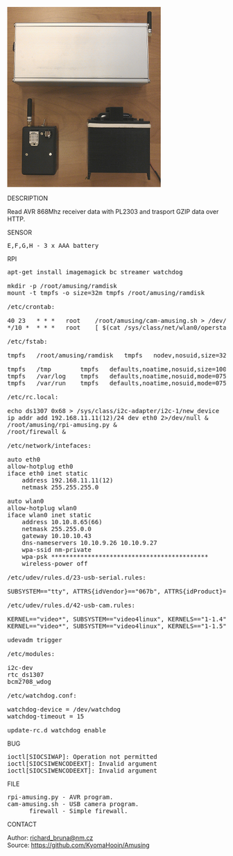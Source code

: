 ![RPi](https://github.com/KyomaHooin/Amusing/raw/master/raspberry/archa/archa_screen.png "screenshot")

DESCRIPTION

Read AVR 868Mhz receiver data with PL2303 and trasport GZIP data over HTTP.

SENSOR
<pre>
E,F,G,H - 3 x AAA battery
</pre>
RPI
<pre>
apt-get install imagemagick bc streamer watchdog

mkdir -p /root/amusing/ramdisk
mount -t tmpfs -o size=32m tmpfs /root/amusing/ramdisk

/etc/crontab:

40 23	* * *	root	/root/amusing/cam-amusing.sh > /dev/null 2>&1
*/10 *	* * *	root	[ $(cat /sys/class/net/wlan0/operstate) = 'down' ] && ifup wlan0 > /dev/null 2>&1

/etc/fstab:

tmpfs	/root/amusing/ramdisk   tmpfs   nodev,nosuid,size=32M   0       0

tmpfs	/tmp		tmpfs	defaults,noatime,nosuid,size=100m	0	0
tmpfs	/var/log	tmpfs	defaults,noatime,nosuid,mode=0755,size=100m	0	0
tmpfs	/var/run	tmpfs	defaults,noatime,nosuid,mode=0755,size=2m	0	0

/etc/rc.local:

echo ds1307 0x68 > /sys/class/i2c-adapter/i2c-1/new_device
ip addr add 192.168.11.11(12)/24 dev eth0 2>/dev/null &
/root/amusing/rpi-amusing.py &
/root/firewall &

/etc/network/intefaces:

auto eth0
allow-hotplug eth0
iface eth0 inet static
	address 192.168.11.11(12)
	netmask 255.255.255.0

auto wlan0
allow-hotplug wlan0
iface wlan0 inet static
	address 10.10.8.65(66)
	netmask 255.255.0.0
	gateway 10.10.10.43
	dns-nameservers 10.10.9.26 10.10.9.27
	wpa-ssid nm-private
	wpa-psk *******************************************
	wireless-power off

/etc/udev/rules.d/23-usb-serial.rules:

SUBSYSTEM=="tty", ATTRS{idVendor}=="067b", ATTRS{idProduct}=="2303", SYMLINK+="AVR"

/etc/udev/rules.d/42-usb-cam.rules:

KERNEL=="video*", SUBSYSTEM=="video4linux", KERNELS=="1-1.4", SYMLINK+="video-cam0"
KERNEL=="video*", SUBSYSTEM=="video4linux", KERNELS=="1-1.5", SYMLINK+="video-cam1"

udevadm trigger

/etc/modules:

i2c-dev
rtc_ds1307
bcm2708_wdog

/etc/watchdog.conf:

watchdog-device = /dev/watchdog
watchdog-timeout = 15

update-rc.d watchdog enable
</pre>

BUG
<pre>
ioctl[SIOCSIWAP]: Operation not permitted
ioctl[SIOCSIWENCODEEXT]: Invalid argument
ioctl[SIOCSIWENCODEEXT]: Invalid argument
</pre>

FILE

<pre>
rpi-amusing.py - AVR program.
cam-amusing.sh - USB camera program.
      firewall - Simple firewall.
</pre>

CONTACT

Author: richard_bruna@nm.cz<br>
Source: https://github.com/KyomaHooin/Amusing

